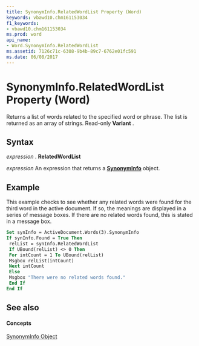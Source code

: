 ```yaml
---
title: SynonymInfo.RelatedWordList Property (Word)
keywords: vbawd10.chm161153034
f1_keywords:
- vbawd10.chm161153034
ms.prod: word
api_name:
- Word.SynonymInfo.RelatedWordList
ms.assetid: 7126c71c-6308-9b4b-89c7-6762e01fc591
ms.date: 06/08/2017
---
```



# SynonymInfo.RelatedWordList Property (Word)

Returns a list of words related to the specified word or phrase. The list is returned as an array of strings. Read-only  **Variant** .


## Syntax

 _expression_ . **RelatedWordList**

 _expression_ An expression that returns a **[SynonymInfo](Word.SynonymInfo.md)** object.


## Example

This example checks to see whether any related words were found for the third word in the active document. If so, the meanings are displayed in a series of message boxes. If there are no related words found, this is stated in a message box.


```vb
Set synInfo = ActiveDocument.Words(3).SynonymInfo 
If synInfo.Found = True Then 
 relList = synInfo.RelatedWordList 
 If UBound(relList) <> 0 Then 
 For intCount = 1 To UBound(relList) 
 Msgbox relList(intCount) 
 Next intCount 
 Else 
 Msgbox "There were no related words found." 
 End If 
End If
```


## See also


#### Concepts


[SynonymInfo Object](Word.SynonymInfo.md)

